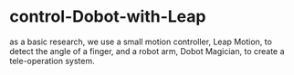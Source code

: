 # control-Dobot-with-Leap
as a basic research, we use a small motion controller, Leap Motion, to detect the angle of a finger, and a robot arm, Dobot Magician, to create a tele-operation system.
